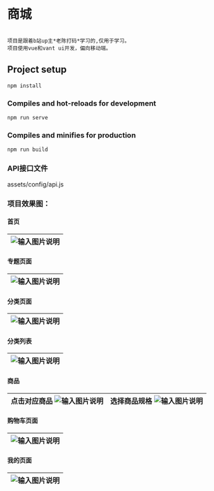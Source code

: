 # 商城 
```

项目是跟着b站up主*老陈打码*学习的,仅用于学习。
项目使用vue和vant ui开发，偏向移动端。
```

## Project setup
```
npm install
```

### Compiles and hot-reloads for development
```
npm run serve
```

### Compiles and minifies for production
```
npm run build
```

### API接口文件

assets/config/api.js



### 项目效果图：

#### 首页
|  ![输入图片说明](https://raw.githubusercontent.com/LLQ1121/WYU544/master/wymall/mall/img/home.PNG "屏幕截图.png")|
|--|

#### 专题页面
|  ![输入图片说明](https://raw.githubusercontent.com/LLQ1121/WYU544/master/wymall/mall/img/topic.PNG "屏幕截图.png")|
|--|

#### 分类页面
|  ![输入图片说明](https://raw.githubusercontent.com/LLQ1121/WYU544/master/wymall/mall/img/category.PNG "屏幕截图.png")|
|--|

#### 分类列表
|  ![输入图片说明](https://raw.githubusercontent.com/LLQ1121/WYU544/master/wymall/mall/img/categoryList.PNG "屏幕截图.png")|
|--|

#### 商品
| 点击对应商品 ![输入图片说明](https://github.com/LLQ1121/WYU544/blob/master/%E7%BD%91%E6%98%93%E4%B8%A5%E9%80%89%E5%95%86%E5%9F%8E/mall/img/product.PNG "屏幕截图.png") | 选择商品规格 ![输入图片说明](https://raw.githubusercontent.com/LLQ1121/WYU544/master/wymall/mall/img/clickProduct.PNG "屏幕截图.png") |
|---|---|

#### 购物车页面
|  ![输入图片说明](https://raw.githubusercontent.com/LLQ1121/WYU544/master/wymall/mall/img/buycart.PNG "屏幕截图.png")|
|--|

#### 我的页面
|  ![输入图片说明](https://raw.githubusercontent.com/LLQ1121/WYU544/master/wymall/mall/img/my.PNG "屏幕截图.png")|
|--|